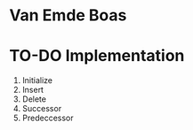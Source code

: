 # Van Emde Boas

# TO-DO Implementation
1. Initialize
2. Insert
3. Delete
4. Successor
5. Predeccessor
